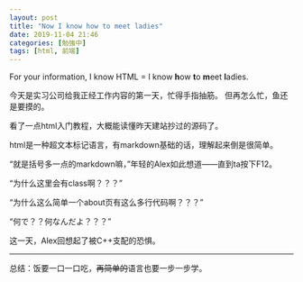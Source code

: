 ```yaml
---
layout: post
title: "Now I know how to meet ladies"
date: 2019-11-04 21:46
categories: [勉強中]
tags: [html, 前端]
---
```


For your information, I know HTML = I know **h**ow **t**o **m**eet **l**adies.

<!-- more -->

今天是实习公司给我正经工作内容的第一天，忙得手指抽筋。
但再怎么忙，鱼还是要摸的。

看了一点html入门教程，大概能读懂昨天建站抄过的源码了。

html是一种超文本标记语言，有markdown基础的话，理解起来倒是很简单。

“就是括号多一点的markdown嘛，”年轻的Alex如此想道——直到ta按下F12。

“为什么这里会有class啊？？？”

“为什么这么简单一个about页有这么多行代码啊？？？”

“何で？？何なんだよ？？？”

这一天，Alex回想起了被C++支配的恐惧。

---

总结：饭要一口一口吃，<del>再简单的</del>语言也要一步一步学。

